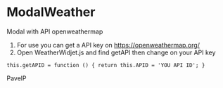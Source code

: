 # ModalWeather
Modal with API openweathermap


1) For use you can get a API key on https://openweathermap.org/
2) Open WeatherWidjet.js and find getAPI then change on your API key 



``
            this.getAPID = function () {
            return this.APID = 'YOU API ID';
            }
``


PavelP
